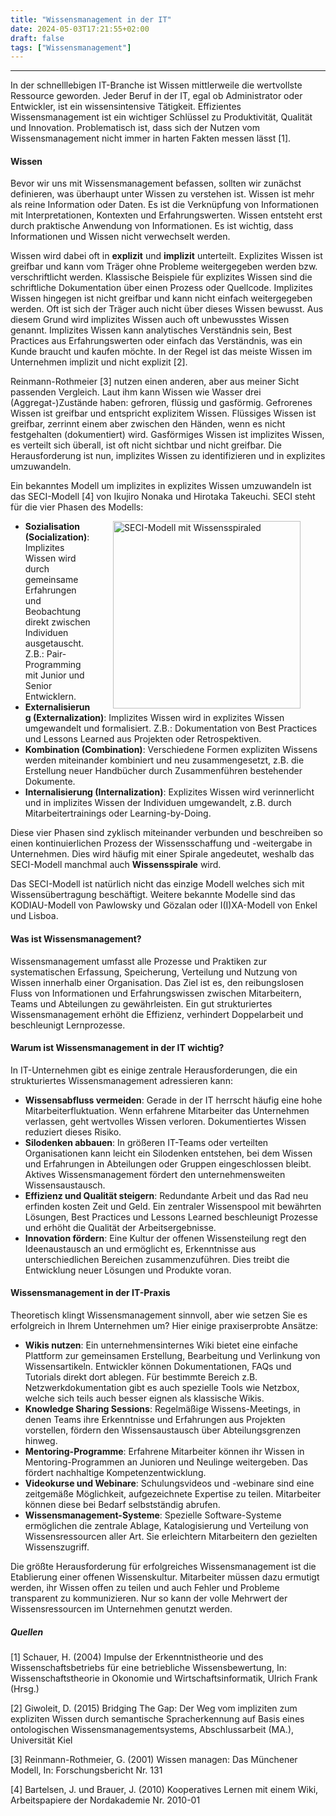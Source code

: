 ```yaml
---
title: "Wissensmanagement in der IT"
date: 2024-05-03T17:21:55+02:00
draft: false
tags: ["Wissensmanagement"]
---
```


---

In der schnelllebigen IT-Branche ist Wissen mittlerweile die wertvollste Ressource geworden. Jeder Beruf in der IT, egal ob Administrator oder Entwickler, ist ein wissensintensive Tätigkeit. Effizientes Wissensmanagement ist ein wichtiger Schlüssel zu Produktivität, Qualität und Innovation. Problematisch ist, dass sich der Nutzen vom Wissensmanagement nicht immer in harten Fakten messen lässt [1].

#### Wissen

Bevor wir uns mit Wissensmanagement befassen, sollten wir zunächst definieren, was überhaupt unter Wissen zu verstehen ist. Wissen ist mehr als reine Information oder Daten. Es ist die Verknüpfung von Informationen mit Interpretationen, Kontexten und Erfahrungswerten. Wissen entsteht erst durch praktische Anwendung von Informationen. Es ist wichtig, dass Informationen und Wissen nicht verwechselt werden.

Wissen wird dabei oft in **explizit** und **implizit** unterteilt. Explizites Wissen ist greifbar und kann vom Träger ohne Probleme weitergegeben werden bzw. verschriftlicht werden. Klassische Beispiele für explizites Wissen sind die schriftliche Dokumentation über einen Prozess oder Quellcode. Implizites Wissen hingegen ist nicht greifbar und kann nicht einfach weitergegeben werden. Oft ist sich der Träger auch nicht über dieses Wissen bewusst. Aus diesem Grund wird implizites Wissen auch oft unbewusstes Wissen genannt. Implizites Wissen kann analytisches Verständnis sein, Best Practices aus Erfahrungswerten oder einfach das Verständnis, was ein Kunde braucht und kaufen möchte. In der Regel ist das meiste Wissen im Unternehmen implizit und nicht explizit [2].

Reinmann-Rothmeier [3] nutzen einen anderen, aber aus meiner Sicht passenden Vergleich. Laut ihm kann Wissen wie Wasser drei (Aggregat-)Zustände haben: gefroren, flüssig und gasförmig. Gefrorenes Wissen ist greifbar und entspricht explizitem Wissen. Flüssiges Wissen ist greifbar, zerrinnt einem aber zwischen den Händen, wenn es nicht festgehalten (dokumentiert) wird. Gasförmiges Wissen ist implizites Wissen, es verteilt sich überall, ist oft nicht sichtbar und nicht greifbar. Die Herausforderung ist nun, implizites Wissen zu identifizieren und in explizites umzuwandeln.

Ein bekanntes Modell um implizites in explizites Wissen umzuwandeln ist das SECI-Modell [4] von Ikujiro Nonaka und Hirotaka Takeuchi. SECI steht für die vier Phasen des Modells:

<figure>
  <img src="/images/seci_modell.jpg" alt="SECI-Modell mit Wissensspiraled" width="300" style="float:right; margin-left:30px;">
</figure>

- **Sozialisation (Socialization)**: Implizites Wissen wird durch gemeinsame Erfahrungen und Beobachtung direkt zwischen Individuen ausgetauscht. Z.B.: Pair-Programming mit Junior und Senior Entwicklern.
- **Externalisierung (Externalization)**: Implizites Wissen wird in explizites Wissen umgewandelt und formalisiert. Z.B.: Dokumentation von Best Practices und Lessons Learned aus Projekten oder Retrospektiven.
- **Kombination (Combination)**: Verschiedene Formen expliziten Wissens werden miteinander kombiniert und neu zusammengesetzt, z.B. die Erstellung neuer Handbücher durch Zusammenführen bestehender Dokumente.
- **Internalisierung (Internalization)**: Explizites Wissen wird verinnerlicht und in implizites Wissen der Individuen umgewandelt, z.B. durch Mitarbeitertrainings oder Learning-by-Doing.
<p>

Diese vier Phasen sind zyklisch miteinander verbunden und beschreiben so einen kontinuierlichen Prozess der Wissensschaffung und -weitergabe in Unternehmen. Dies wird häufig mit einer Spirale angedeutet, weshalb das SECI-Modell manchmal auch **Wissensspirale** wird.

Das SECI-Modell ist natürlich nicht das einzige Modell welches sich mit Wissensübertragung beschäftigt. Weitere bekannte Modelle sind das KODIAU-Modell von Pawlowsky und Gözalan oder I(I)XA-Modell von Enkel und Lisboa.

#### Was ist Wissensmanagement?

Wissensmanagement umfasst alle Prozesse und Praktiken zur systematischen Erfassung, Speicherung, Verteilung und Nutzung von Wissen innerhalb einer Organisation. Das Ziel ist es, den reibungslosen Fluss von Informationen und Erfahrungswissen zwischen Mitarbeitern, Teams und Abteilungen zu gewährleisten. Ein gut strukturiertes Wissensmanagement erhöht die Effizienz, verhindert Doppelarbeit und beschleunigt Lernprozesse.

#### Warum ist Wissensmanagement in der IT wichtig?

In IT-Unternehmen gibt es einige zentrale Herausforderungen, die ein strukturiertes
Wissensmanagement adressieren kann:

- **Wissensabfluss vermeiden**: Gerade in der IT herrscht häufig eine hohe Mitarbeiterfluktuation. Wenn erfahrene Mitarbeiter das Unternehmen verlassen, geht wertvolles Wissen verloren. Dokumentiertes Wissen reduziert dieses Risiko.
- **Silodenken abbauen**: In größeren IT-Teams oder verteilten Organisationen kann leicht ein Silodenken entstehen, bei dem Wissen und Erfahrungen in Abteilungen oder Gruppen eingeschlossen bleibt. Aktives Wissensmanagement fördert den unternehmensweiten Wissensaustausch.
- **Effizienz und Qualität steigern**: Redundante Arbeit und das Rad neu erfinden kosten Zeit und Geld. Ein zentraler Wissenspool mit bewährten Lösungen, Best Practices und Lessons Learned beschleunigt Prozesse und erhöht die Qualität der Arbeitsergebnisse.
- **Innovation fördern**: Eine Kultur der offenen Wissensteilung regt den Ideenaustausch an und ermöglicht es, Erkenntnisse aus unterschiedlichen Bereichen zusammenzuführen. Dies treibt die Entwicklung neuer Lösungen und Produkte voran.

#### Wissensmanagement in der IT-Praxis

Theoretisch klingt Wissensmanagement sinnvoll, aber wie setzen Sie es erfolgreich in Ihrem Unternehmen um? Hier einige praxiserprobte Ansätze:

- **Wikis nutzen**: Ein unternehmensinternes Wiki bietet eine einfache Plattform zur gemeinsamen Erstellung, Bearbeitung und Verlinkung von Wissensartikeln. Entwickler können Dokumentationen, FAQs und Tutorials direkt dort ablegen. Für bestimmte Bereich z.B. Netzwerkdokumentation gibt es auch spezielle Tools wie Netzbox, welche sich teils auch besser eignen als klassische Wikis.
- **Knowledge Sharing Sessions**: Regelmäßige Wissens-Meetings, in denen Teams ihre Erkenntnisse und Erfahrungen aus Projekten vorstellen, fördern den Wissensaustausch über Abteilungsgrenzen hinweg.
- **Mentoring-Programme**: Erfahrene Mitarbeiter können ihr Wissen in Mentoring-Programmen an Junioren und Neulinge weitergeben. Das fördert nachhaltige Kompetenzentwicklung.
- **Videokurse und Webinare**: Schulungsvideos und -webinare sind eine zeitgemäße Möglichkeit, aufgezeichnete Expertise zu teilen. Mitarbeiter können diese bei Bedarf selbstständig abrufen.
- **Wissensmanagement-Systeme**: Spezielle Software-Systeme ermöglichen die zentrale Ablage, Katalogisierung und Verteilung von Wissensressourcen aller Art. Sie erleichtern Mitarbeitern den gezielten Wissenszugriff.

Die größte Herausforderung für erfolgreiches Wissensmanagement ist die Etablierung einer offenen Wissenskultur. Mitarbeiter müssen dazu ermutigt werden, ihr Wissen offen zu teilen und auch Fehler und Probleme transparent zu kommunizieren. Nur so kann der volle Mehrwert der Wissensressourcen im Unternehmen genutzt werden.

##### Quellen

[1] Schauer, H. (2004) Impulse der Erkenntnistheorie und des Wissenschaftsbetriebs für eine betriebliche Wissensbewertung, In: Wissenschaftstheorie in Okonomie und Wirtschaftsinformatik, Ulrich Frank (Hrsg.)

[2] Giwoleit, D. (2015) Bridging The Gap: Der Weg vom impliziten zum expliziten Wissen durch semantische Spracherkennung auf Basis eines ontologischen
Wissensmanagementsystems, Abschlussarbeit (MA.), Universität Kiel

[3] Reinmann-Rothmeier, G. (2001) Wissen managen: Das Münchener Modell, In: Forschungsbericht Nr. 131

[4] Bartelsen, J. und Brauer, J. (2010) Kooperatives Lernen mit einem Wiki, Arbeitspapiere der Nordakademie Nr. 2010-01

